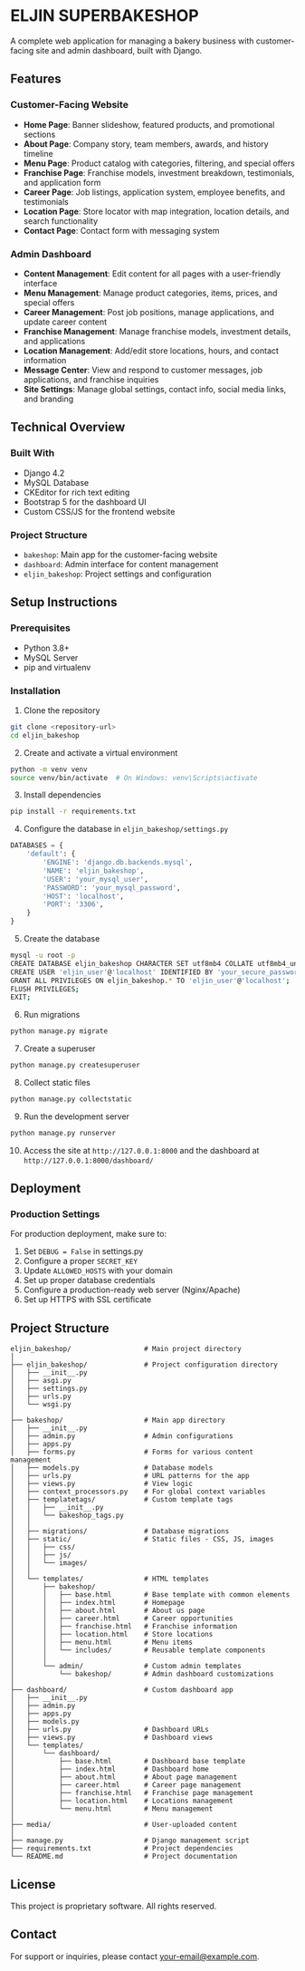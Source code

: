 # ELJIN SUPERBAKESHOP

A complete web application for managing a bakery business with customer-facing site and admin dashboard, built with Django.

## Features

### Customer-Facing Website
- **Home Page**: Banner slideshow, featured products, and promotional sections
- **About Page**: Company story, team members, awards, and history timeline
- **Menu Page**: Product catalog with categories, filtering, and special offers
- **Franchise Page**: Franchise models, investment breakdown, testimonials, and application form
- **Career Page**: Job listings, application system, employee benefits, and testimonials
- **Location Page**: Store locator with map integration, location details, and search functionality
- **Contact Page**: Contact form with messaging system

### Admin Dashboard
- **Content Management**: Edit content for all pages with a user-friendly interface
- **Menu Management**: Manage product categories, items, prices, and special offers
- **Career Management**: Post job positions, manage applications, and update career content
- **Franchise Management**: Manage franchise models, investment details, and applications
- **Location Management**: Add/edit store locations, hours, and contact information
- **Message Center**: View and respond to customer messages, job applications, and franchise inquiries
- **Site Settings**: Manage global settings, contact info, social media links, and branding

## Technical Overview

### Built With
- Django 4.2
- MySQL Database
- CKEditor for rich text editing
- Bootstrap 5 for the dashboard UI
- Custom CSS/JS for the frontend website

### Project Structure
- `bakeshop`: Main app for the customer-facing website
- `dashboard`: Admin interface for content management
- `eljin_bakeshop`: Project settings and configuration

## Setup Instructions

### Prerequisites
- Python 3.8+
- MySQL Server
- pip and virtualenv

### Installation

1. Clone the repository
```bash
git clone <repository-url>
cd eljin_bakeshop
```

2. Create and activate a virtual environment
```bash
python -m venv venv
source venv/bin/activate  # On Windows: venv\Scripts\activate
```

3. Install dependencies
```bash
pip install -r requirements.txt
```

4. Configure the database in `eljin_bakeshop/settings.py`
```python
DATABASES = {
    'default': {
        'ENGINE': 'django.db.backends.mysql',
        'NAME': 'eljin_bakeshop',
        'USER': 'your_mysql_user',
        'PASSWORD': 'your_mysql_password',
        'HOST': 'localhost',
        'PORT': '3306',
    }
}
```

5. Create the database
```bash
mysql -u root -p
CREATE DATABASE eljin_bakeshop CHARACTER SET utf8mb4 COLLATE utf8mb4_unicode_ci;
CREATE USER 'eljin_user'@'localhost' IDENTIFIED BY 'your_secure_password';
GRANT ALL PRIVILEGES ON eljin_bakeshop.* TO 'eljin_user'@'localhost';
FLUSH PRIVILEGES;
EXIT;
```

6. Run migrations
```bash
python manage.py migrate
```

7. Create a superuser
```bash
python manage.py createsuperuser
```

8. Collect static files
```bash
python manage.py collectstatic
```

9. Run the development server
```bash
python manage.py runserver
```

10. Access the site at `http://127.0.0.1:8000` and the dashboard at `http://127.0.0.1:8000/dashboard/`

## Deployment

### Production Settings
For production deployment, make sure to:
1. Set `DEBUG = False` in settings.py
2. Configure a proper `SECRET_KEY`
3. Update `ALLOWED_HOSTS` with your domain
4. Set up proper database credentials
5. Configure a production-ready web server (Nginx/Apache)
6. Set up HTTPS with SSL certificate

## Project Structure

```
eljin_bakeshop/                  # Main project directory
│
├── eljin_bakeshop/              # Project configuration directory
│   ├── __init__.py
│   ├── asgi.py
│   ├── settings.py
│   ├── urls.py
│   └── wsgi.py
│
├── bakeshop/                    # Main app directory 
│   ├── __init__.py
│   ├── admin.py                 # Admin configurations
│   ├── apps.py
│   ├── forms.py                 # Forms for various content management
│   ├── models.py                # Database models
│   ├── urls.py                  # URL patterns for the app
│   ├── views.py                 # View logic
│   ├── context_processors.py    # For global context variables
│   ├── templatetags/            # Custom template tags
│   │   ├── __init__.py
│   │   └── bakeshop_tags.py
│   │
│   ├── migrations/              # Database migrations
│   ├── static/                  # Static files - CSS, JS, images
│   │   ├── css/
│   │   ├── js/
│   │   └── images/
│   │
│   └── templates/               # HTML templates
│       ├── bakeshop/
│       │   ├── base.html        # Base template with common elements
│       │   ├── index.html       # Homepage
│       │   ├── about.html       # About us page
│       │   ├── career.html      # Career opportunities
│       │   ├── franchise.html   # Franchise information
│       │   ├── location.html    # Store locations
│       │   ├── menu.html        # Menu items
│       │   └── includes/        # Reusable template components
│       │
│       └── admin/               # Custom admin templates
│           └── bakeshop/        # Admin dashboard customizations
│
├── dashboard/                   # Custom dashboard app
│   ├── __init__.py
│   ├── admin.py
│   ├── apps.py
│   ├── models.py
│   ├── urls.py                  # Dashboard URLs
│   ├── views.py                 # Dashboard views
│   └── templates/
│       └── dashboard/
│           ├── base.html        # Dashboard base template
│           ├── index.html       # Dashboard home
│           ├── about.html       # About page management
│           ├── career.html      # Career page management
│           ├── franchise.html   # Franchise page management
│           ├── location.html    # Locations management
│           └── menu.html        # Menu management
│
├── media/                       # User-uploaded content
│
├── manage.py                    # Django management script
├── requirements.txt             # Project dependencies
└── README.md                    # Project documentation
```

## License
This project is proprietary software. All rights reserved.

## Contact
For support or inquiries, please contact [your-email@example.com](mailto:your-email@example.com).